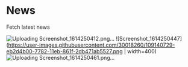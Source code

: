# News
Fetch latest news

![Uploading Screenshot_1614250412.png…]()
![Screenshot_1614250447](https://user-images.githubusercontent.com/30018260/109140729-eb2d4b00-7782-11eb-861f-2db471ab5527.png | width=400)
![Uploading Screenshot_1614250461.png…]()
